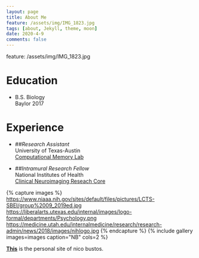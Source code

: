 ```yaml
---
layout: page
title: About Me
feature: /assets/img/IMG_1823.jpg
tags: [about, Jekyll, theme, moon]
date: 2020-4-9
comments: false
---
```

    

feature: /assets/img/IMG_1823.jpg



# Education

* B.S. Biology <br/>
         Baylor 2017
         
# Experience

* ##*Research Assistant* <br/>
         University of Texas-Austin <br/>
         [Computational Memory Lab](https://www.lewpealab.org/)
    
* ##*Intramural Research Fellow* <br/>
        National Institutes of Health <br/>
        [Clinical Neuroimaging Reseach Core](https://www.niaaa.nih.gov/clinical-neuroimaging-research-core)



{% capture images %}
    https://www.niaaa.nih.gov/sites/default/files/pictures/LCTS-SBEI/group%2009_2019ed.jpg 
    https://liberalarts.utexas.edu/internal/images/logo-formal/departments/Psychology.png
    https://medicine.utah.edu/internalmedicine/research/research-admin/news/2018/images/nihlogo.jpg
    {% endcapture %}
{% include gallery images=images caption="NB" cols=2 %}



<a href="https://nbustos.github.io/nbustos"><b>This</b></a> is the personal site of nico bustos.
